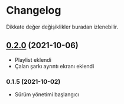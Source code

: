 # Changelog

Dikkate değer değişiklikler buradan izlenebilir.

## [0.2.0](https://github.com/kinefi/subadap-player/compare/v0.1.5...v0.2.0) (2021-10-06)

- Playlist eklendi
- Çalan şarkı ayrıntı ekranı eklendi

### 0.1.5 (2021-10-02)

- Sürüm yönetimi başlangıcı
